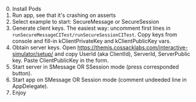 0. Install Pods
1. Run app, see that it's crashing on asserts
2. Select example to start: SecureMessage or SecureSession
3. Generate client keys. The easiest way: uncomment first lines in `runSecureMessageCITest/runSecureSessionCITest`. Copy keys from console and fill-in kClientPrivateKey and kClientPublicKey vars. 
4. Obtain server keys. Open https://themis.cossacklabs.com/interactive-simulator/setup/ and copy UserId (aka ClientId), ServerId, ServerPublic key. Paste ClientPublicKey in the form.
5. Start server in SMessage OR SSession mode (press corresponded button).
6. Start app on SMessage OR Session mode (comment undeeded line in AppDelegate).
7. Enjoy